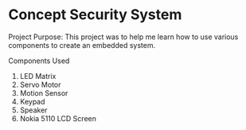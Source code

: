 # Concept Security System
Project Purpose: This project was to help me learn how to use various components to create an embedded system.  

Components Used
1. LED Matrix
2. Servo Motor
3. Motion Sensor
4. Keypad
5. Speaker
6. Nokia 5110 LCD Screen



